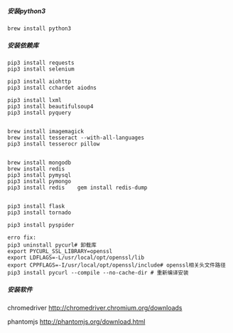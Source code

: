 ##### 安装python3

```shell
brew install python3
```

##### 安装依赖库

```shell
pip3 install requests
pip3 install selenium

pip3 install aiohttp
pip3 install cchardet aiodns

pip3 install lxml
pip3 install beautifulsoup4
pip3 install pyquery


brew install imagemagick 
brew install tesseract --with-all-languages
pip3 install tesserocr pillow


brew install mongodb
brew install redis
pip3 install pymysql
pip3 install pymongo
pip3 install redis    gem install redis-dump


pip3 install flask
pip3 install tornado

pip3 install pyspider

erro fix:
pip3 uninstall pycurl# 卸载库
export PYCURL_SSL_LIBRARY=openssl
export LDFLAGS=-L/usr/local/opt/openssl/lib
export CPPFLAGS=-I/usr/local/opt/openssl/include# openssl相关头文件路径
pip3 install pycurl --compile --no-cache-dir # 重新编译安装
```

##### 安装软件

chromedriver  http://chromedriver.chromium.org/downloads

phantomjs       http://phantomjs.org/download.html

